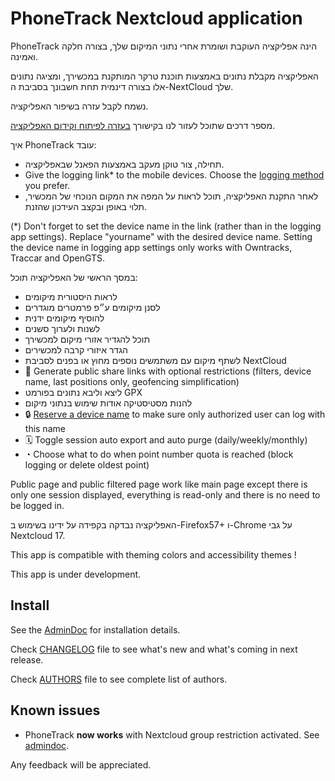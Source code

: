 # PhoneTrack Nextcloud application

PhoneTrack הינה אפליקציה העוקבת ושומרת אחרי נתוני המיקום שלך, בצורה חלקה ואמינה.

האפליקציה מקבלת נתונים באמצעות תוכנת טרקר המותקנת במכשירך, ומציגה נתונים אלו בצורה דינמית תחת חשבונך בסביבת ה-NextCloud שלך.

נשמח לקבל עזרה בשיפור האפליקציה.

מספר דרכים שתוכל לעזור לנו בקישורך [בעזרה לפיתוח וקידום האפליקציה](https://gitlab.com/eneiluj/phonetrack-oc/blob/master/CONTRIBUTING.md).

איך PhoneTrack עובד:

- תחילה, צור טוקן מעקב באמצעות הפאנל שבאפליקציה.
- Give the logging link\* to the mobile devices. Choose the [logging method](https://gitlab.com/eneiluj/phonetrack-oc/wikis/userdoc#logging-methods) you prefer.
- לאחר התקנת האפליקציה, תוכל לראות על המפה את המקום הנוכחי של המכשיר, תלוי באופן ובקצב העידכון שהזנת.

(\*) Don't forget to set the device name in the link (rather than in the logging app settings). Replace "yourname" with the desired device name.
Setting the device name in logging app settings only works with Owntracks, Traccar and OpenGTS.

במסך הראשי של האפליקציה תוכל:

- לראות היסטורית מיקומים
- לסנן מיקומים ע״פ פרמטרים מוגדרים
- להוסיף מיקומים ידנית
- לשנות ולערוך סשנים
- תוכל להגדיר אזורי מיקום למכשירך
- הגדר איזורי קרבה למכשירים
- לשתף מיקום עם משתמשים נוספים מחוץ או בפנים לסביבת NextCloud
- 🔗 Generate public share links with optional restrictions (filters, device name, last positions only, geofencing simplification)
- ליצא וליבא נתונים בפורמט GPX
- להנות מסטיסטיקה אודות שימוש בנתוני מיקום
- 🔒 [Reserve a device name](https://gitlab.com/eneiluj/phonetrack-oc/wikis/userdoc#device-name-reservation) to make sure only authorized user can log with this name
- 🗓 Toggle session auto export and auto purge (daily/weekly/monthly)
- ◔ Choose what to do when point number quota is reached (block logging or delete oldest point)

Public page and public filtered page work like main page except there is only one session displayed, everything is read-only and there is no need to be logged in.

האפליקציה נבדקה בקפידה על ידינו בשימוש ב-Firefox57+ ו-Chrome על גבי Nextcloud 17.

This app is compatible with theming colors and accessibility themes !

This app is under development.

## Install

See the [AdminDoc](https://gitlab.com/eneiluj/phonetrack-oc/wikis/admindoc) for installation details.

Check [CHANGELOG](https://gitlab.com/eneiluj/phonetrack-oc/blob/master/CHANGELOG.md#change-log) file to see what's new and what's coming in next release.

Check [AUTHORS](https://gitlab.com/eneiluj/phonetrack-oc/blob/master/AUTHORS.md#authors) file to see complete list of authors.

## Known issues

- PhoneTrack **now works** with Nextcloud group restriction activated. See [admindoc](https://gitlab.com/eneiluj/phonetrack-oc/wikis/admindoc#issue-with-phonetrack-restricted-to-some-groups-in-nextcloud).

Any feedback will be appreciated.

